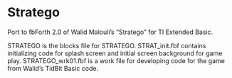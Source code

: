# Stratego
Port to fbForth 2.0 of Walid Malouli’s “Stratego” for TI Extended Basic.

STRATEGO is the blocks file for STRATEGO.
STRAT_init.fbf contains initializing code for splash screen and initial screen background for game play.
STRATEGO_wrk01.fbf is a work file for developing code for the game from Walid’s TidBit Basic code.

